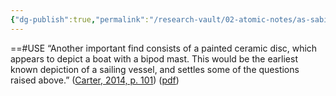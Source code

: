```yaml
---
{"dg-publish":true,"permalink":"/research-vault/02-atomic-notes/as-sabiyah-disc-possible-oldest-depiction-of-sailing-vessel/"}
---
```


==#USE 
“Another important find consists of a painted ceramic disc, which appears to depict a boat with a bipod mast. This would be the earliest known depiction of a sailing vessel, and settles some of the questions raised above.” ([Carter, 2014, p. 101](zotero://select/library/items/95QP46HC)) ([pdf](zotero://open-pdf/library/items/HDYMAYDV?page=12&annotation=MXSQXIMF))